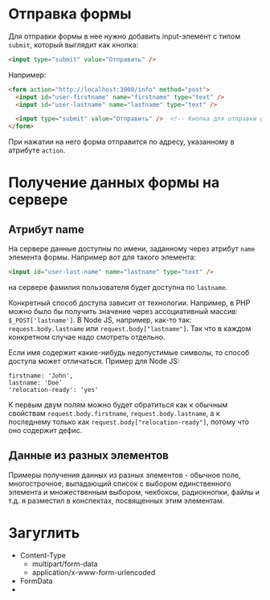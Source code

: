 # Отправка формы

Для отправки формы в нее нужно добавить input-элемент с типом `submit`, который выглядит как кнопка:

```html
<input type="submit" value="Отправить" />
```

Например:

```html
<form action="http://localhost:3000/info" method="post">
  <input id="user-firstname" name="firstname" type="text" />
  <input id="user-lastname" name="lastname" type="text" />

  <input type="submit" value="Отправить" />  <!-- Кнопка для отправки формы на сервер -->
</form>
```

При нажатии на него форма отправится по адресу, указанному в атрибуте `action`.

# Получение данных формы на сервере

## Атрибут name

На сервере данные доступны по имени, заданному через атрибут `name` элемента формы. Например вот для такого элемента:

```html
<input id="user-last-name" name="lastname" type="text" />
```

на сервере фамилия пользователя будет доступна по `lastname`.

Конкретный способ доступа зависит от технологии. Например, в PHP можно было бы получить значение через ассоциативный массив: `$_POST['lastname']`. В Node JS, например, как-то так: `request.body.lastname` или `request.body["lastname"]`. Так что в каждом конкретном случае надо смотреть отдельно.

Если имя содержит какие-нибудь недопустимые символы, то способ доступа может отличаться. Пример для Node JS:

```
firstname: 'John',
lastname: 'Doe'
'relocation-ready': 'yes'
```

К первым двум полям можно будет обратиться как к обычным свойствам `request.body.firstname`,  `request.body.lastname`, а к последнему только как `request.body["relocation-ready"]`, потому что оно содержит дефис.

## Данные из разных элементов

Примеры получения данных из разных элементов - обычное поле, многострочное, выпадающий список с выбором единственного элемента и множественным выбором, чекбоксы, радиокнопки, файлы и т.д. я разместил в конспектах, посвященных этим элементам.

# Загуглить

* Content-Type
  * multipart/form-data
  * application/x-www-form-urlencoded
* FormData
* 
